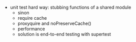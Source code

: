 * unit test hard way: stubbing functions of a shared module
    * sinon
    * require cache
    * proxyquire and noPreserveCache()
    * performance
    * solution is end-to-end testing with supertest